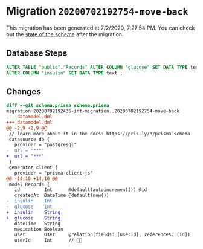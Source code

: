 # Migration `20200702192754-move-back`

This migration has been generated at 7/2/2020, 7:27:54 PM.
You can check out the [state of the schema](./schema.prisma) after the migration.

## Database Steps

```sql
ALTER TABLE "public"."Records" ALTER COLUMN "glucose" SET DATA TYPE text ,
ALTER COLUMN "insulin" SET DATA TYPE text ;
```

## Changes

```diff
diff --git schema.prisma schema.prisma
migration 20200702192435-int-migration..20200702192754-move-back
--- datamodel.dml
+++ datamodel.dml
@@ -2,9 +2,9 @@
 // learn more about it in the docs: https://pris.ly/d/prisma-schema
 datasource db {
   provider = "postgresql"
-  url = "***"
+  url = "***"
 }
 generator client {
   provider = "prisma-client-js"
@@ -14,10 +14,10 @@
 model Records {
   id         Int      @default(autoincrement()) @id
   createdAt  DateTime @default(now())
-  insulin    Int
-  glucose    Int
+  insulin    String
+  glucose    String
   dateTime   String
   medication Boolean
   user       User     @relation(fields: [userId], references: [id])
   userId     Int      // 🚨🚓
```


